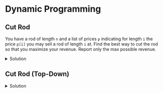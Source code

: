 # Dynamic Programming


## Cut Rod

You have a rod of length `n` and a list of prices `p` indicating for length `i`
the price `p[i]` you may sell a rod of length `i` at. Find the best way to 
cut the rod so that you maximize your revenue. Report only the max possible 
revenue.

<details>
<summary>Solution</summary>

<pre><code class="language-python">
def cut_rod(n: int, p: List[int]) -> int:
    if n == 0:
        return 0
    res = -1 * float('inf')
    for i in range(1, n+1):
        res = max(res, p[i-1] + cut_rod(n=n-i, p=p))
    return res

p = [1,5,8,9,10,17,17,20,24,30]

print(cut_rod(n=4, p=p))
</code></pre>
</details>

## Cut Rod (Top-Down)

<details>
<summary>Solution</summary>

<pre><code class="language-python">
def memoized_cut_rod(n: int, p: List[int]) -> int:
    computed = [-1 * float('inf')] * len(p)
    computed[0] = 0
    def mem(n: int, p: List[int]) -> int:
        if n == 0:
            return 0
        elif computed[n] >= 0:
            return computed[n]
        else:
            res = -1 * float('inf')
            for i in range(1, n+1):
                res = max(res, p[i-1] + mem(n=n-i, p=p))
        computed[n] = res
        return res
    return mem(n, p)

p = [1,5,8,9,10,17,17,20,24,30]
print(memoized_cut_rod(n=4, p=p))
</code></pre>
</details>
